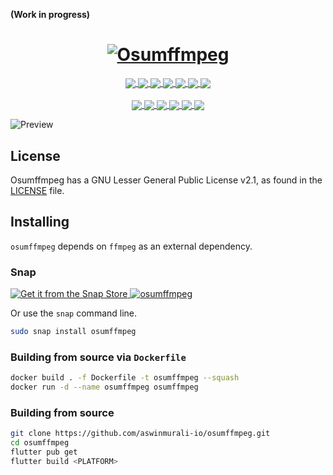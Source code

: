 **(Work in progress)**

<a href="https://github.com/aswinmurali-io/osumffmpeg/">
  <h1 align="center">
    <picture>
      <source media="(prefers-color-scheme: dark)" srcset="https://user-images.githubusercontent.com/47299190/173841870-4a4ee13d-ef3a-4585-8b57-aa5f8f3762cc.png">
      <img alt="Osumffmpeg" src="https://user-images.githubusercontent.com/47299190/173613380-7a2f4ec5-bc22-467b-9606-e839e846a44b.png">
    </picture>
  </h1>
</a>

<p align="center">
  <a href="#">
    <img align="center" src="https://img.shields.io/badge/Flutter-02569B?style=for-the-badge&logo=flutter&logoColor=white" />  
    <img align="center" src="https://img.shields.io/badge/Dart-0175C2?style=for-the-badge&logo=dart&logoColor=white" />  
    <img align="center" src="https://img.shields.io/badge/GitHub-100000?style=for-the-badge&logo=github&logoColor=white" />  
    <img align="center" src="https://img.shields.io/badge/Windows-0078D6?style=for-the-badge&logo=windows&logoColor=white" />
    <img align="center" src="https://img.shields.io/badge/Linux-FCC624?style=for-the-badge&logo=linux&logoColor=black" />
    <img align="center" src="https://img.shields.io/badge/mac%20os-000000?style=for-the-badge&logo=apple&logoColor=white" />
    <img align="center" src="https://img.shields.io/badge/apple%20silicon-333333?style=for-the-badge&logo=apple&logoColor=white" />
   </a>
  </br>
  </br>
  <a href="#">
    <!-- <img align="center" src="https://github.com/aswinmurali-io/osumffmpeg/actions/workflows/pages/pages-build-deployment/badge.svg" /> -->
    <img align="center" src="https://github.com/aswinmurali-io/osumffmpeg/actions/workflows/innosetup.yml/badge.svg" />
    <img align="center" src="https://github.com/aswinmurali-io/osumffmpeg/actions/workflows/linux.yml/badge.svg" />
    <img align="center" src="https://github.com/aswinmurali-io/osumffmpeg/actions/workflows/windows.yml/badge.svg" />
    <img align="center" src="https://github.com/aswinmurali-io/osumffmpeg/actions/workflows/snapcraft.yml/badge.svg" />
    <img align="center" src="https://github.com/aswinmurali-io/osumffmpeg/actions/workflows/docker.yml/badge.svg" />
    <img align="center" src="https://www.repostatus.org/badges/latest/active.svg" />  
   </a>

   <!-- <a href="https://launchpad.net/osumffmpeg/">
    <img src="http://media.launchpad.net/lp-badge-kit/launchpad-badge-w160px.png"
         alt="Launchpad logo"/>
    </a> -->
</p>

![Preview](https://user-images.githubusercontent.com/47299190/173613514-03d778b7-a272-4a54-8aba-c8b079d34ffb.png)

## License

Osumffmpeg has a GNU Lesser General Public License v2.1, as found in the [LICENSE](https://github.com/aswinmurali-io/osumffmpeg/blob/main/LICENSE) file.

## Installing

`osumffmpeg` depends on `ffmpeg` as an external dependency.

### Snap

<a href="https://snapcraft.io/osumffmpeg">
  <img alt="Get it from the Snap Store" src="https://snapcraft.io/static/images/badges/en/snap-store-black.svg" />
</a>

<a href="https://snapcraft.io/osumffmpeg">
  <img alt="osumffmpeg" src="https://snapcraft.io/osumffmpeg/badge.svg" />
</a>

Or use the `snap` command line.

```sh
sudo snap install osumffmpeg
```

<!-- <a href="https://snapcraft.io/osumffmpeg">
  <img alt="Get it from the Snap Store" src="https://snapcraft.io/static/images/badges/en/snap-store-black.svg" />
</a> -->

### Building from source via `Dockerfile`

```bash
docker build . -f Dockerfile -t osumffmpeg --squash
docker run -d --name osumffmpeg osumffmpeg
```

### Building from source

```bash
git clone https://github.com/aswinmurali-io/osumffmpeg.git
cd osumffmpeg
flutter pub get
flutter build <PLATFORM>
```
